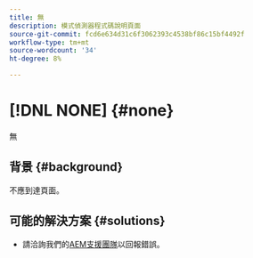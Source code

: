```yaml
---
title: 無
description: 模式偵測器程式碼說明頁面
source-git-commit: fcd6e634d31c6f3062393c4538bf86c15bf4492f
workflow-type: tm+mt
source-wordcount: '34'
ht-degree: 8%

---
```



# [!DNL NONE] {#none}

無

## 背景 {#background}

不應到達頁面。

## 可能的解決方案 {#solutions}

* 請洽詢我們的[AEM支援團隊](https://helpx.adobe.com/enterprise/using/support-for-experience-cloud.html)以回報錯誤。
